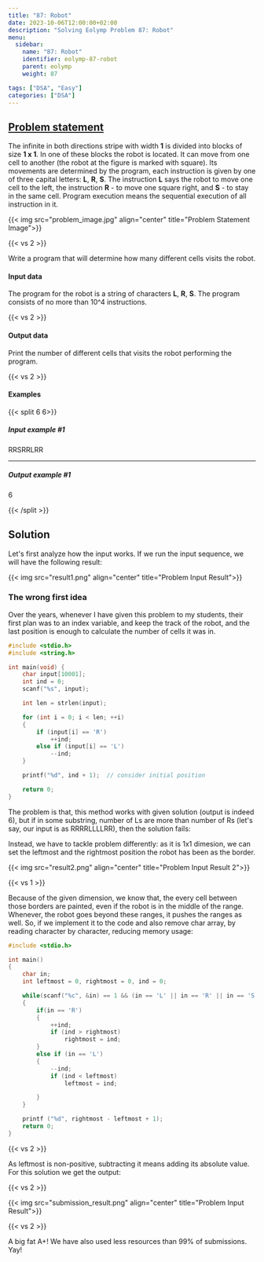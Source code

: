 ```yaml
---
title: "87: Robot"
date: 2023-10-06T12:00:00+02:00
description: "Solving Eolymp Problem 87: Robot"
menu:
  sidebar:
    name: "87: Robot"
    identifier: eolymp-87-robot
    parent: eolymp
    weight: 87

tags: ["DSA", "Easy"]
categories: ["DSA"]
---
```



## [Problem statement](https://www.eolymp.com/en/problems/87)

The infinite in both directions stripe with width **1** is divided into blocks of size **1 x 1**. In one of these blocks the robot is located. It can move from one cell to another (the robot at the figure is marked with square). Its movements are determined by the program, each instruction is given by one of three capital letters: **L**, **R**, **S**. The instruction **L** says the robot to move one cell to the left, the instruction **R** - to move one square right, and **S** - to stay in the same cell. Program execution means the sequential execution of all instruction in it.

{{< img src="problem_image.jpg" align="center" title="Problem Statement Image">}}

{{< vs 2 >}}

Write a program that will determine how many different cells visits the robot.

#### Input data

The program for the robot is a string of characters **L**, **R**, **S**. The program consists of no more than 10^4 instructions.

{{< vs 2 >}}

#### Output data

Print the number of different cells that visits the robot performing the program.

{{< vs 2 >}}

#### Examples

{{< split 6 6>}}

##### Input example #1

RRSRRLRR

---

##### Output example #1

6

{{< /split >}}

## Solution

Let's first analyze how the input works. If we run the input sequence, we will have the following result:

{{< img src="result1.png" align="center" title="Problem Input Result">}}

### The wrong first idea

Over the years, whenever I have given this problem to my students, their first plan was to an index variable, and keep the track of the robot, and the last position is enough to calculate the number of cells it was in.

```C
#include <stdio.h>
#include <string.h>

int main(void) {
    char input[10001];
    int ind = 0;
    scanf("%s", input);

    int len = strlen(input);

    for (int i = 0; i < len; ++i)
    {
        if (input[i] == 'R')
            ++ind;
        else if (input[i] == 'L')
            --ind;
    }

    printf("%d", ind + 1);  // consider initial position

    return 0;
}
```

The problem is that, this method works with given solution (output is indeed 6), but if in some substring, number of Ls are more than number of Rs (let's say, our input is as RRRRLLLLRR), then the solution fails:

<!-- IMAGE HERE FOR CASES -->

Instead, we have to tackle problem differently: as it is 1x1 dimesion, we can set the leftmost and the rightmost position the robot has been as the border.

{{< img src="result2.png" align="center" title="Problem Input Result 2">}}

{{< vs 1 >}}

Because of the given dimension, we know that, the every cell between those borders are painted, even if the robot is in the middle of the range. Whenever, the robot goes beyond these ranges, it pushes the ranges as well. So, if we implement it to the code and also remove char array, by reading character by character, reducing memory usage:

```C
#include <stdio.h>

int main()
{
    char in;
    int leftmost = 0, rightmost = 0, ind = 0;

    while(scanf("%c", &in) == 1 && (in == 'L' || in == 'R' || in == 'S'))
    {
        if(in == 'R')
        {
            ++ind;
            if (ind > rightmost)
                rightmost = ind;
        }
        else if (in == 'L')
        {
            --ind;
            if (ind < leftmost)
                leftmost = ind;

        }
    }

    printf ("%d", rightmost - leftmost + 1);
    return 0;
}
```

{{< vs 2 >}}

As leftmost is non-positive, subtracting it means adding its absolute value. For this solution we get the output:

{{< vs 2 >}}

{{< img src="submission_result.png" align="center" title="Problem Input Result">}}

{{< vs 2 >}}

A big fat A+! We have also used less resources than 99% of submissions. Yay!
